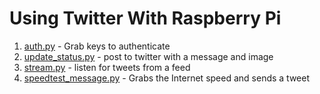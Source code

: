 # Using Twitter With Raspberry Pi

1. [auth.py](https://github.com/herereadthis/lutra/blob/master/twitter/auth.py) - Grab keys to authenticate
2. [update_status.py](https://github.com/herereadthis/lutra/blob/master/twitter/update_status.py) - post to twitter with a message and image
3. [stream.py](https://github.com/herereadthis/lutra/blob/master/twitter/stream.py) - listen for tweets from a feed
4. [speedtest_message.py](https://github.com/herereadthis/lutra/blob/master/twitter/speedtest_messge.py) - Grabs the Internet speed and sends a tweet